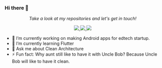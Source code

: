 ### Hi there 👋
<p align="center">
  <i>Take a look at my repositories and let's get in touch!</i>

<p align="center">
  <a href= "https://github.com/shashankdaima/">
    <img src="https://img.icons8.com/material-outlined/30/000000/source-code.png"/>
  </a>
  <a href= "https://www.linkedin.com/in/shashank-daima-b5b66b202/">
    <img src="https://img.icons8.com/material-outlined/30/000000/linkedin.png"/>
  </a>
  <a href= "https://t.me/daimashashank10">
    <img src="https://img.icons8.com/material/30/000000/telegram-app.png"/>
  </a>
  
</p>

- 🔭 I’m currently working on making Android apps for edtech startup.
- 🌱 I’m currently learning Flutter
- 💬 Ask me about Clean Architecture
- ⚡ Fun fact: Why aunt still like to have it with Uncle Bob? Because Uncle Bob will like to have it clean.
